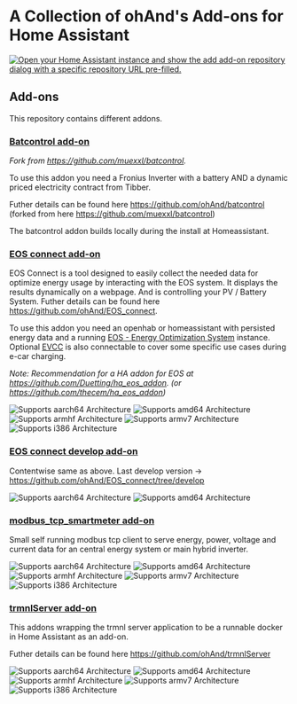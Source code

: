 # A Collection of ohAnd's Add-ons for Home Assistant


[![Open your Home Assistant instance and show the add add-on repository dialog with a specific repository URL pre-filled.](https://my.home-assistant.io/badges/supervisor_add_addon_repository.svg)](https://my.home-assistant.io/redirect/supervisor_add_addon_repository/?repository_url=https%3A%2F%2Fgithub.com%2Fohand%2Fha_addons)

## Add-ons

This repository contains different addons.


### [Batcontrol add-on](./batcontrol)

*Fork from https://github.com/muexxl/batcontrol.*

To use this addon you need a Fronius Inverter with a battery AND a dynamic priced electricity contract from Tibber.

Futher details can be found here https://github.com/ohAnd/batcontrol (forked from here https://github.com/muexxl/batcontrol)

The batcontrol addon builds locally during the install at Homeassistant.

<!-- ![Supports aarch64 Architecture][aarch64-shield]
![Supports amd64 Architecture][amd64-shield]
![Supports armhf Architecture][armhf-shield]
![Supports armv7 Architecture][armv7-shield]
![Supports i386 Architecture][i386-shield] -->

### [EOS connect add-on](./eos_connect)

EOS Connect is a tool designed to easily collect the needed data for optimize energy usage by interacting with the EOS system. It displays the results dynamically on a webpage. And is controlling your PV / Battery System. Futher details can be found here https://github.com/ohAnd/EOS_connect.

To use this addon you need an openhab or homeassistant with persisted energy data and a running [EOS - Energy Optimization System](https://github.com/Akkudoktor-EOS/EOS) instance. Optional [EVCC](https://github.com/evcc-io/hassio-addon) is also connectable to cover some specific use cases during e-car charging.

*Note: Recommendation for a HA addon for EOS at https://github.com/Duetting/ha_eos_addon. (or https://github.com/thecem/ha_eos_addon)*

![Supports aarch64 Architecture][aarch64-shield]
![Supports amd64 Architecture][amd64-shield]
![Supports armhf Architecture][armhf-shield]
![Supports armv7 Architecture][armv7-shield]
![Supports i386 Architecture][i386-shield]

### [EOS connect develop add-on](./eos_connect_develop)

Contentwise same as above. Last develop version -> https://github.com/ohAnd/EOS_connect/tree/develop

![Supports aarch64 Architecture][aarch64-shield]
![Supports amd64 Architecture][amd64-shield]
<!-- ![Supports armhf Architecture][armhf-shield]
![Supports armv7 Architecture][armv7-shield]
![Supports i386 Architecture][i386-shield] -->

### [modbus_tcp_smartmeter add-on](./modbus_tcp_smartmeter)

Small self running modbus tcp client to serve energy, power, voltage and current data for an central energy system or main hybrid inverter.

![Supports aarch64 Architecture][aarch64-shield]
![Supports amd64 Architecture][amd64-shield]
![Supports armhf Architecture][armhf-shield]
![Supports armv7 Architecture][armv7-shield]
![Supports i386 Architecture][i386-shield]

### [trmnlServer add-on](./trmnl_server)

This addons wrapping the trmnl server application to be a runnable docker in Home Assistant as an add-on.

Futher details can be found here https://github.com/ohAnd/trmnlServer

![Supports aarch64 Architecture][aarch64-shield]
![Supports amd64 Architecture][amd64-shield]
![Supports armhf Architecture][armhf-shield]
![Supports armv7 Architecture][armv7-shield]
![Supports i386 Architecture][i386-shield]



<!--

Notes to developers after forking or using the github template feature:
- While developing comment out the 'image' key from 'example/config.yaml' to make the supervisor build the addon
  - Remember to put this back when pushing up your changes.
- When you merge to the 'main' branch of your repository a new build will be triggered.
  - Make sure you adjust the 'version' key in 'example/config.yaml' when you do that.
  - Make sure you update 'example/CHANGELOG.md' when you do that.
  - The first time this runs you might need to adjust the image configuration on github container registry to make it public
  - You may also need to adjust the github Actions configuration (Settings > Actions > General > Workflow > Read & Write)
- Adjust the 'image' key in 'example/config.yaml' so it points to your username instead of 'home-assistant'.
  - This is where the build images will be published to.
- Rename the example directory.
  - The 'slug' key in 'example/config.yaml' should match the directory name.
- Adjust all keys/url's that points to 'home-assistant' to now point to your user/fork.
- Share your repository on the forums https://community.home-assistant.io/c/projects/9
- Do awesome stuff!
 -->

[aarch64-shield]: https://img.shields.io/badge/aarch64-yes-green.svg
[amd64-shield]: https://img.shields.io/badge/amd64-yes-green.svg
[armhf-shield]: https://img.shields.io/badge/armhf-yes-green.svg
[armv7-shield]: https://img.shields.io/badge/armv7-yes-green.svg
[i386-shield]: https://img.shields.io/badge/i386-yes-green.svg
